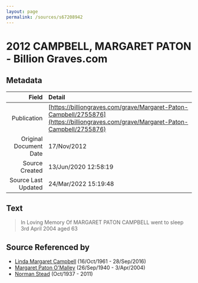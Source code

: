 ```yaml
---
layout: page
permalink: /sources/s67208942
---
```


# 2012 CAMPBELL, MARGARET PATON - Billion Graves.com

## Metadata
Field | Detail
---:|:---
Publication | [https://billiongraves.com/grave/Margaret-Paton-Campbell/2755876](https://billiongraves.com/grave/Margaret-Paton-Campbell/2755876)
Original Document Date | 17/Nov/2012
Source Created | 13/Jun/2020 12:58:19
Source Last Updated | 24/Mar/2022 15:19:48

## Text

> In Loving Memory Of MARGARET PATON CAMPBELL went to sleep 3rd April 2004 aged 63
>

## Source Referenced by

* [Linda Margaret Campbell](../people/@76650284@-linda-margaret-campbell-b1961-10-16-d2016-9-28.md) (16/Oct/1961 - 28/Sep/2016)
* [Margaret Paton O'Malley](../people/@46723082@-margaret-paton-o'malley-b1940-9-26-d2004-4-3.md) (26/Sep/1940 - 3/Apr/2004)
* [Norman Stead](../people/@69808462@-norman-stead-b1937-10-d2011.md) (Oct/1937 - 2011)
